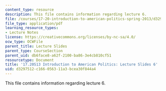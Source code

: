 ```yaml
---
content_type: resource
description: This file contains information regarding lecture 6.
file: /courses/17-20-introduction-to-american-politics-spring-2013/d3297512c166056311a3bcea30f844a4_MIT17_20S13_Lecture6.pdf
file_type: application/pdf
learning_resource_types:
- Lecture Notes
license: https://creativecommons.org/licenses/by-nc-sa/4.0/
ocw_type: OCWFile
parent_title: Lecture Slides
parent_type: CourseSection
parent_uid: db6face8-a62f-2100-ba86-3e4cb810cf51
resourcetype: Document
title: '17.20S13 Introduction to American Politics: Lecture Slides 6'
uid: d3297512-c166-0563-11a3-bcea30f844a4
---
```

This file contains information regarding lecture 6.